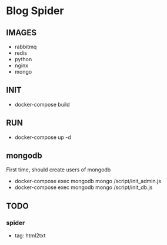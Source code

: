 # Blog Spider

## IMAGES
* rabbitmq
* redis
* python
* nginx
* mongo

## INIT
 * docker-compose build

## RUN
 * docker-compose up -d

## mongodb
First time, should create users of mongodb
 * docker-compose exec mongodb mongo /script/init_admin.js
 * docker-compose exec mongodb mongo /script/init_db.js

## TODO
### spider
  * tag: html2txt
